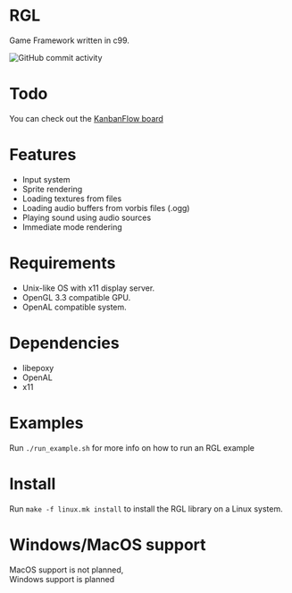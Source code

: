 # RGL
Game Framework written in c99.
  
![GitHub commit activity](https://img.shields.io/github/commit-activity/m/rxtthin/rgl?style=plastic)  

# Todo
You can check out the [KanbanFlow board](https://kanbanflow.com/board/zK5jp54)

# Features
* Input system
* Sprite rendering
* Loading textures from files
* Loading audio buffers from vorbis files (.ogg)
* Playing sound using audio sources
* Immediate mode rendering

# Requirements
* Unix-like OS with x11 display server.
* OpenGL 3.3 compatible GPU.
* OpenAL compatible system.

# Dependencies
* libepoxy
* OpenAL
* x11

# Examples
Run ```./run_example.sh``` for more info on how to run an RGL example

# Install
Run ```make -f linux.mk install``` to install the RGL library on a Linux system.

# Windows/MacOS support
MacOS support is not planned,   
Windows support is planned 
